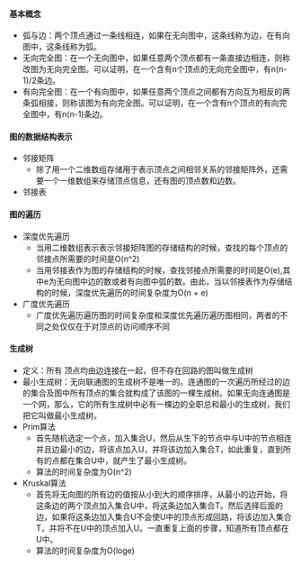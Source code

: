 #### 基本概念
- 弧与边：两个顶点通过一条线相连，如果在无向图中，这条线称为边，在有向图中，这条线称为弧。
- 无向完全图：在一个无向图中，如果任意两个顶点都有一条直接边相连，则称改图为无向完全图。可以证明，在一个含有n个顶点的无向完全图中，有n(n-1)/2条边。
- 有向完全图：在一个有向图中，如果任意两个顶点之间都有方向互为相反的两条弧相接，则称该图为有向完全图。可以证明，在一个含有n个顶点的有向完全图中，有n(n-1)条边。

#### 图的数据结构表示
- 邻接矩阵
    + 除了用一个二维数组存储用于表示顶点之间相邻关系的邻接矩阵外，还需要一个一维数组来存储顶点信息，还有图的顶点数和边数。
- 邻接表

#### 图的遍历
- 深度优先遍历
    + 当用二维数组表示表示邻接矩阵图的存储结构的时候，查找的每个顶点的邻接点所需要的时间是O(n^2)
    + 当用邻接表作为图的存储结构的时候，查找邻接点所需要的时间是O(e),其中e为无向图中边的数或者有向图中弧的数。由此，当以邻接表作为存储结构的时候，深度优先遍历的时间复杂度为O(n + e)
- 广度优先遍历
    + 广度优先遍历遍历图的时间复杂度和深度优先遍历遍历图相同，两者的不同之处仅仅在于对顶点的访问顺序不同

#### 生成树
- 定义：所有 顶点均由边连接在一起，但不存在回路的图叫做生成树
- 最小生成树：无向联通图的生成树不是唯一的。连通图的一次遍历所经过的边的集合及图中所有顶点的集合就构成了该图的一棵生成树。如果无向连通图是一个网，那么，它的所有生成树中必有一棵边的全职总和最小的生成树，我们把它叫做最小生成树。
- Prim算法
    + 首先随机选定一个点，加入集合U，然后从生下的节点中与U中的节点相连并且边最小的边，将该点加入U，并将该边加入集合T，如此重复，直到所有的点都在集合U中，就产生了最小生成树。
    + 算法的时间复杂度为O(n^2)
- Kruskal算法
    + 首先将无向图的所有边的值按从小到大的顺序排序，从最小的边开始，将这条边的两个顶点加入集合U中，将这条边加入集合T。然后选择后面的边，如果将这条边加入集合U不会使U中的顶点形成回路，将该边加入集合T，并将不在U中的顶点加入U。一直重复上面的步骤，知道所有顶点都在U中。
    + 算法的时间复杂度为O(loge)

